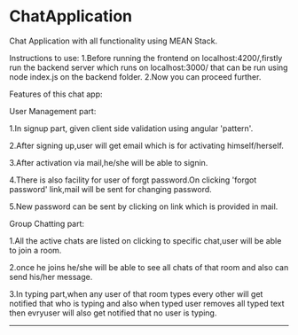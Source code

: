 # ChatApplication
Chat Application with all functionality using MEAN Stack.


Instructions to use:
1.Before running the frontend on localhost:4200/,firstly run the backend server which runs on
localhost:3000/ that can be run using node index.js on the backend folder.
2.Now you can proceed further.

Features of this chat app:

User Management part:

1.In signup part, given client side validation using angular 'pattern'.

2.After signing up,user will get email which is for activating himself/herself.

3.After activation via mail,he/she will be able to signin.

4.There is also facility for user of forgt password.On clicking 'forgot password' link,mail will be
sent for changing password.

5.New password can be sent by clicking on link which is provided in mail.

Group Chatting part:

1.All the active chats are listed on clicking to specific chat,user will be able to join a room.

2.once he joins he/she will be able to see all chats of that room and also can send his/her message.

3.In typing part,when any user of that room types every other will get notified that who is typing and also
when typed user removes all typed text then evryuser will also get notified that no user is typing.

________________________________________________________________________________________________________________

